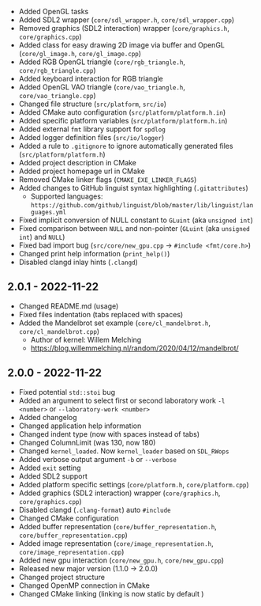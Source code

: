 - Added OpenGL tasks
- Added SDL2 wrapper (``core/sdl_wrapper.h``, ``core/sdl_wrapper.cpp``)
- Removed graphics (SDL2 interaction) wrapper (``core/graphics.h``, ``core/graphics.cpp``)
- Added class for easy drawing 2D image via buffer and OpenGL (``core/gl_image.h``, ``core/gl_image.cpp``)
- Added RGB OpenGL triangle (``core/rgb_triangle.h``, ``core/rgb_triangle.cpp``)
- Added keyboard interaction for RGB triangle
- Added OpenGL VAO triangle (``core/vao_triangle.h``, ``core/vao_triangle.cpp``)
- Changed file structure (``src/platform``, ``src/io``)
- Added CMake auto configuration (``src/platform/platform.h.in``)
- Added specific platform variables (``src/platform/platform.h.in``)
- Added external ``fmt`` library support for ``spdlog``
- Added logger definition files (``src/io/logger``)
- Added a rule to ``.gitignore`` to ignore automatically generated files (``src/platform/platform.h``)
- Added project description in CMake
- Added project homepage url in CMake
- Removed CMake linker flags (``CMAKE_EXE_LINKER_FLAGS``)
- Added changes to GitHub linguist syntax highlighting (``.gitattributes``)
    - Supported languages: ``https://github.com/github/linguist/blob/master/lib/linguist/languages.yml``
- Fixed implicit conversion of NULL constant to ``GLuint`` (aka ``unsigned int``)
- Fixed comparison between ``NULL`` and non-pointer (``GLuint`` (aka ``unsigned int``) and ``NULL``)
- Fixed bad import bug (``src/core/new_gpu.cpp`` -> ``#include <fmt/core.h>``)
- Changed print help information (``print_help()``)
- Disabled clangd inlay hints (``.clangd``)


2.0.1 - 2022-11-22
------------------

- Changed README.md (usage)
- Fixed files indentation (tabs replaced with spaces)
- Added the Mandelbrot set example (``core/cl_mandelbrot.h``, ``core/cl_mandelbrot.cpp``)
    - Author of kernel: Willem Melching
    - https://blog.willemmelching.nl/random/2020/04/12/mandelbrot/

2.0.0 - 2022-11-22
------------------

- Fixed potential ``std::stoi`` bug
- Added an argument to select first or second laboratory work ``-l <number>`` or ``--laboratory-work <number>``
- Added changelog
- Changed application help information
- Changed indent type (now with spaces instead of tabs)
- Changed ColumnLimit (was 130, now 180)
- Changed ``kernel_loaded``. Now ``kernel_loader`` based on ``SDL_RWops``
- Added verbose output argument ``-b`` or ``--verbose``
- Added ``exit`` setting
- Added SDL2 support
- Added platform specific settings (``core/platform.h``, ``core/platform.cpp``)
- Added graphics (SDL2 interaction) wrapper (``core/graphics.h``, ``core/graphics.cpp``)
- Disabled clangd (``.clang-format``) auto ``#include``
- Changed CMake configuration
- Added buffer representation (``core/buffer_representation.h``, ``core/buffer_representation.cpp``)
- Added image representation (``core/image_representation.h``, ``core/image_representation.cpp``)
- Added new gpu interaction (``core/new_gpu.h``, ``core/new_gpu.cpp``)
- Released new major version (1.1.0 -> 2.0.0)
- Changed project structure
- Changed OpenMP connection in CMake
- Changed CMake linking (linking is now static by default )